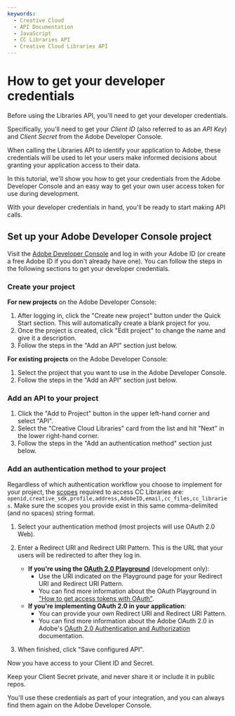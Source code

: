 ```yaml
---
keywords:
  - Creative Cloud
  - API Documentation
  - JavaScript
  - CC Libraries API
  - Creative Cloud Libraries API
---
```


# How to get your developer credentials

Before using the Libraries API, you'll need to get your developer credentials.

Specifically, you'll need to get your _Client ID_ (also referred to as an _API Key_) and _Client Secret_ from the Adobe Developer Console.

When calling the Libraries API to identify your application to Adobe, these credentials will be used to let your users make informed decisions about granting your application access to their data.

In this tutorial, we'll show you how to get your credentials from the Adobe Developer Console and an easy way to get your own user access token for use during development.

With your developer credentials in hand, you'll be ready to start making API calls.

## Set up your Adobe Developer Console project

Visit the [Adobe Developer Console](https://console.adobe.io/) and log in with your Adobe ID (or create a free Adobe ID if you don't already have one). You can follow the steps in the following sections to get your developer credentials.

### Create your project

**For new projects** on the Adobe Developer Console:

1. After logging in, click the "Create new project" button under the Quick Start section. This will automatically create a blank project for you.
2. Once the project is created, click "Edit project" to change the name and give it a description.
3. Follow the steps in the "Add an API" section just below.

**For existing projects** on the Adobe Developer Console:

1. Select the project that you want to use in the Adobe Developer Console.
2. Follow the steps in the "Add an API" section just below.

### Add an API to your project

1. Click the "Add to Project" button in the upper left-hand corner and select "API".
2. Select the "Creative Cloud Libraries" card from the list and hit "Next" in the lower right-hand corner.
3. Follow the steps in the "Add an authentication method" section just below.

### Add an authentication method to your project

Regardless of which authentication workflow you choose to implement for your project, the [scopes](https://www.adobe.io/authentication/auth-methods.html#!AdobeDocs/adobeio-auth/master/OAuth/Scopes.md) required to access CC Libraries are: 
`openid,creative_sdk,profile,address,AdobeID,email,cc_files,cc_libraries`.
Make sure the scopes you provide exist in this same comma-delimited (and no spaces) string format. 

1. Select your authentication method (most projects will use OAuth 2.0 Web).
2. Enter a Redirect URI and Redirect URI Pattern. This is the URL that your users will be redirected to after they log in.

   - **If you're using the [OAuth 2.0 Playground](https://adobeioruntime.net/api/v1/web/io-solutions/adobe-oauth-playground/oauth.html)** (development only):
     - Use the URI indicated on the Playground page for your Redirect URI and Redirect URI Pattern.
     - You can find more information about the OAuth Playground in ["How to get access tokens with OAuth"](../oauth/).
   - **If you're implementing OAuth 2.0 in your application**:
     - You can provide your own Redirect URI and Redirect URI Pattern.
     - You can find more information about the Adobe OAuth 2.0 in Adobe's [OAuth 2.0 Authentication and Authorization](https://www.adobe.io/authentication/auth-methods.html#!AdobeDocs/adobeio-auth/master/OAuth/OAuth.md) documentation.

3. When finished, click "Save configured API".

Now you have access to your Client ID and Secret. 

<InlineAlert variant="info" slots="text"/>

Keep your Client Secret private, and never share it or include it in public repos.

You'll use these credentials as part of your integration, and you can always find them again on the Adobe Developer Console.
